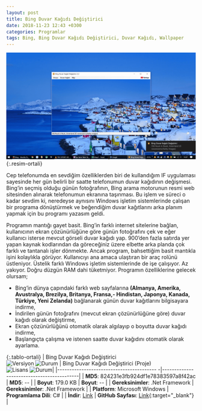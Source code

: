 ```yaml
---
layout: post
title: Bing Duvar Kağıdı Değiştirici
date: 2018-11-23 12:43 +0300
categories: Programlar
tags: Bing, Bing Duvar Kağıdı Değiştirici, Duvar Kağıdı, Wallpaper
---
```

![bing-duvar-kagidi-degistirici](/images/programlar/bing-duvar-kagidi-degistirici.png){:.resim-ortali}

Cep telefonumda en sevdiğim özelliklerden biri de kullandığım IF uygulaması sayesinde her gün belirli bir saatte telefonumun duvar kağıdının değişmesi. Bing’in seçmiş olduğu günün fotoğrafının, Bing arama motorunun resmi web sitesinden alınarak telefonumun ekranına taşınması. Bu işlem ve süreci o kadar sevdim ki, neredeyse aynısını Windows işletim sistemlerinde çalışan bir programa dönüştürmek ve beğendiğim duvar kağıtlarını arka planım yapmak için bu programı yazasım geldi.

Programın mantığı gayet basit. Bing’in farklı internet sitelerine bağlan, kullanıcının ekran çözünürlüğüne göre günün fotoğrafını çek ve eğer kullanıcı isterse mevcut görseli duvar kağıdı yap. 900’den fazla satırda yer yapan kaynak kodlarından da göreceğiniz üzere elbette arka planda çok farklı ve tantanalı işler dönmekte. Ancak program, bahsettiğim basit mantıkla işini kolaylıkla görüyor. Kullanıcıyı ana amaca ulaştıran bir araç rolünü üstleniyor. Üstelik farklı Windows işletim sistemlerinde de işe çalışıyor. Az yakıyor. Doğru düzgün RAM dahi tüketmiyor. Programın özelliklerine gelecek olursam;

- Bing’in dünya çapındaki farklı web sayfalarına **(Almanya, Amerika, Avustralya, Brezilya, Britanya, Fransa,- Hindistan, Japonya, Kanada, Türkiye, Yeni Zelanda)** bağlanarak günün duvar kağıtlarını bilgisayara indirme,
- İndirilen günün fotoğrafını (mevcut ekran çözünürlüğüne göre) duvar kağıdı olarak değiştirme,
- Ekran çözünürlüğünü otomatik olarak algılayıp o boyutta duvar kağıdı indirme,
- Başlangıçta çalışma ve istenen saatte duvar kağıdını otomatik olarak ayarlama.

{:.tablo-ortali}
| Bing Duvar Kağıdı Değiştirici <br>![Versiyon](https://img.shields.io/badge/Versiyon-2.2-blueviolet.svg?style=flat) ![Durum](https://img.shields.io/badge/Durum-Çalışıyor-success.svg?style=flat) | Bing Duvar Kağıdı Değiştirici (Proje)<br>![Lisans](https://img.shields.io/badge/Lisans-MIT-blue.svg?style=flat) ![Durum](https://img.shields.io/badge/Proje-Devam_Ediyor-yellow.svg?style=flat)|
|----------------------------------------- -|-------------------------------------------|
| **MD5**: 824231e3fb924df1e78383597a8f42ac | **MD5**: -- | 
| **Boyut**: 179.0 KB                       | **Boyut**:  --                         |
| **Gereksinimler**: .Net Framework      | **Gereksinimler**: .Net Framework      |
| **Platform**: Microsoft Windows           | **Programlama Dili**: C#                  |
| **İndir**: [Link](http://www.umutd.com/programlar1/bing-duvar-kagidi-degistirici.zip)         | **GitHub Sayfası**: [Link](https://github.com/Umut-D/Bing-Duvar-Kagidi-Degistirici){:target="_blank"}                      |